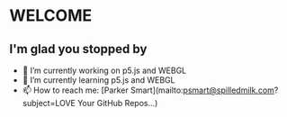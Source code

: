 # WELCOME

## I'm glad you stopped by

* 🔭 I’m currently working on p5.js and WEBGL
* 🌱 I’m currently learning p5.js and WEBGL
* 📫 How to reach me: [Parker Smart](mailto:psmart@spilledmilk.com?subject=LOVE Your GitHub Repos...)

<!--
**SpilledMilkCOM/SpilledMilkCOM** is a ✨ _special_ ✨ repository because its `README.md` (this file) appears on your GitHub profile.

Here are some ideas to get you started:

- 🔭 I’m currently working on ...
- 🌱 I’m currently learning ...
- 👯 I’m looking to collaborate on ...
- 🤔 I’m looking for help with ...
- 💬 Ask me about ...
- 📫 How to reach me: ...
- 😄 Pronouns: ...
- ⚡ Fun fact: ...
-->
